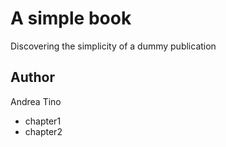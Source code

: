 # A simple book
Discovering the simplicity of a dummy publication

## Author
Andrea Tino

- chapter1
- chapter2